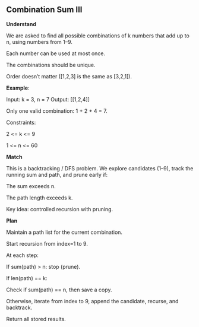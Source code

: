 ## Combination Sum III
**Understand**

We are asked to find all possible combinations of k numbers that add up to n, using numbers from 1–9.

Each number can be used at most once.

The combinations should be unique.

Order doesn’t matter ([1,2,3] is the same as [3,2,1]).

**Example**:

Input: k = 3, n = 7
Output: [[1,2,4]]


Only one valid combination: 1 + 2 + 4 = 7.

Constraints:

2 <= k <= 9

1 <= n <= 60

**Match**

This is a backtracking / DFS problem.
We explore candidates (1–9), track the running sum and path, and prune early if:

The sum exceeds n.

The path length exceeds k.

Key idea: controlled recursion with pruning.

**Plan**

Maintain a path list for the current combination.

Start recursion from index=1 to 9.

At each step:

If sum(path) > n: stop (prune).

If len(path) == k:

Check if sum(path) == n, then save a copy.

Otherwise, iterate from index to 9, append the candidate, recurse, and backtrack.

Return all stored results.